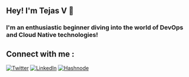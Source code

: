 ## <div align="left">Hey! I'm Tejas V 👋 </div>
### I'm an enthusiastic beginner diving into the world of DevOps and Cloud Native technologies!
## Connect with me :

[![Twitter](https://img.shields.io/badge/twitter-%2300acee.svg?&style=for-the-badge&logo=twitter&logoColor=white)](https://twitter.com/tejasvtwts)
[![LinkedIn](https://img.shields.io/badge/linkedin-%231E77B5.svg?&style=for-the-badge&logo=linkedin&logoColor=white)](https://www.linkedin.com/in/say-hello-to-tejas)
[![Hashnode](https://img.shields.io/badge/hashnode-%232962FF.svg?&style=for-the-badge&logo=hashnode&logoColor=white)](https://hashnode.com/@tejasv)
